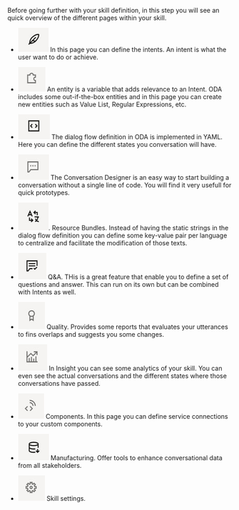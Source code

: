 Before going further with your skill definition, in this step you will see an quick overview of the different pages within your skill.

* ![Oracle Digital Assistant intents menu](assets/menu-intent.jpg) In this page you can define the intents. An intent is what the user want to do or achieve.

* ![Oracle Digital Assistant intents menu](assets/menu-entities.jpg) An entity is a variable that adds relevance to an Intent. ODA includes some out-if-the-box entities and in this page you can create new entities such as Value List, Regular Expressions, etc. 

* ![Oracle Digital Assistant dialog flow menu](assets/menu-dialogflow.jpg) The dialog flow definition in ODA is implemented in YAML. Here you can define the different states you conversation will have.

* ![Oracle Digital Assistant conversational designer menu](assets/menu-conversationdesigner.jpg) The Conversation Designer is an easy way to start building a conversation without a single line of code. You will find it very usefull for quick prototypes.

* ![Oracle Digital Assistant resource bundles menu](assets/menu-resbundles.jpg). Resource Bundles. Instead of having the static strings in the dialog flow definition you can define some key-value pair per language to centralize and facilitate the modification of those texts.

* ![Oracle Digital Assistant Q&A menu](assets/menu-qna.jpg) Q&A. THis is a great feature that enable you to define a set of questions and answer. This can run on its own but can be combined with Intents as well.

* ![Oracle Digital Assistant Quality menu](assets/menu-quality.jpg) Quality. Provides some reports that evaluates your utterances to fins overlaps and suggests you some changes.

* ![Oracle Digital Assistant Insights menu](assets/menu-insight.jpg) In Insight you can see some analytics of your skill. You can even see the actual conversations and the different states where those conversations have passed.

* ![Oracle Digital Assistant Components menu](assets/menu-custcomponents.jpg) Components. In this page you can define service connections to your custom components. 

* ![Oracle Digital Assistant MAnufacturing menu](assets/menu-manufacturing.jpg) Manufacturing. Offer tools to enhance conversational data from all stakeholders. 

* ![Oracle Digital Assistant Settings menu](assets/menu-settings.jpg) Skill settings. 


